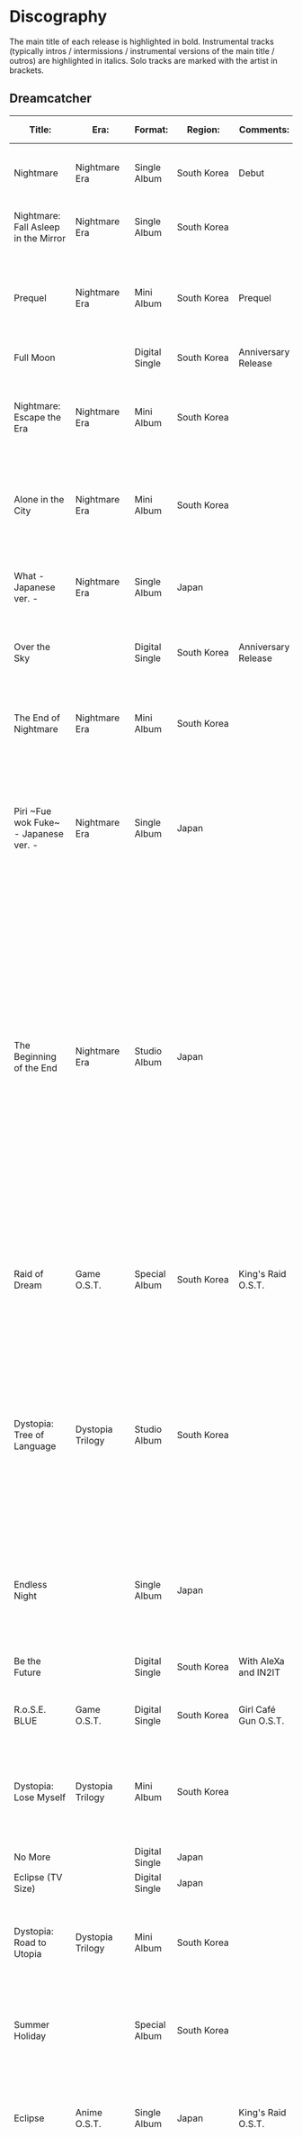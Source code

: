 # Discography

The main title of each release is highlighted in bold.
Instrumental tracks (typically intros / intermissions / instrumental versions of the main title / outros) are highlighted in italics.
Solo tracks are marked with the artist in brackets.

## Dreamcatcher

| Title:                                | Era:               | Format:        | Region:       | Comments:            | Release Date: | Track listing: |
| ------------------------------------- | ------------------ | -------------- | ------------- | -------------------- | ------------- | -------------- |
| Nightmare                             | Nightmare Era      | Single Album   | South Korea   | Debut                | 2017-01-13    | 1. *Welcome to Dream*<br/>2. **Chase Me**<br/>3. Emotion<br/>4. *Chase Me* |
| Nightmare: Fall Asleep in the Mirror  | Nightmare Era      | Single Album   | South Korea   |                      | 2017-04-05    | 1. *My Toys*<br/>2. **Good Night**<br/>3. Lullaby<br/> 4. *Good Night* |
| Prequel                               | Nightmare Era      | Mini Album     | South Korea   | Prequel              | 2017-07-27    | 1. *Before and After*<br/>2. **Fly High**<br/>3. Wake Up<br/>4. Sleep Walking<br/>5. Trust Me<br/>6. *Fly High* |
| Full Moon                             |                    | Digital Single | South Korea   | Anniversary Release  | 2018-02-26    | 1. **Full Moon**<br/>2. *Full Moon* |
| Nightmare: Escape the Era             | Nightmare Era      | Mini Album     | South Korea   |                      | 2018-05-10    | 1. *Inside-Outside*<br/>2. **You and I**<br/>3. Mayday<br/>4. Which a Star<br/>5. Scar<br/>6. *You and I* |
| Alone in the City                     | Nightmare Era      | Mini Album     | South Korea   |                      | 2018-09-20    | 1. *Intro*<br/>2. **What**<br/>3. Wonderland<br/>4. Trap<br/>5. July 7th<br/>6. *What* |
| What - Japanese ver. -                | Nightmare Era      | Single Album   | Japan         |                      | 2018-11-21    | 1. **What (Japanese Version)**<br/>2. Chase Me (Japanese Version)<br/>3. I Miss You |
| Over the Sky                          |                    | Digital Single | South Korea   | Anniversary Release  | 2019-01-16    | 1. **Over the Sky**<br/>2. *Over the Sky* |
| The End of Nightmare                  | Nightmare Era      | Mini Album     | South Korea   |                      | 2019-02-13    | 1. *Intro*<br/>2. **Piri**<br/>3. Diamon<br/>4. And There Was No One Left<br/>5. Daydream<br/>6. *Piri* |
| Piri ~Fue wok Fuke~ - Japanese ver. - | Nightmare Era      | Single Album   | Japan         |                      | 2019-03-13    | 1. **Piri (Japanese Version)**<br/>2. Good Night (Japanese Version)<br/>3. Wonderland (Japanese Version) |
| The Beginning of the End              | Nightmare Era      | Studio Album   | Japan         |                      | 2019-09-11    | 1. *Intro*<br/>2. **Breaking Out**<br/>3. My Way<br/>4. Chase Me (Japanese Version)<br/>5. Good Night (Japanese Version)<br/>6. Wonderland (Japanese Version)<br/>7. Piri (Japanese Version)<br/>8. What (Japanese Version)<br/>9. I Miss You<br/>10. And There Was No One Left (Japanese Version)<br/>11. You and I (Japanese Version)<br/>12. *Outro* |
| Raid of Dream                         | Game O.S.T.        | Special Album  | South Korea   | King's Raid O.S.T.   | 2019-09-18    | 1. *Intro*<br/>2. **Deja Vu**<br/>3. The Curse of the Spider<br/>4. Silent Night<br/>5. Polaris<br/>6. Deja Vu (Japanese Version) |
| Dystopia: Tree of Language            | Dystopia Trilogy   | Studio Album   | South Korea   |                      | 2020-02-18    | 1. *Intro*<br/>2. **Scream**<br/>3. Tension<br/>4. Red Sun<br/>5. Black or White<br/>6. Jazz Bar<br/>7. Sahara<br/>8. In the Frozen<br/>9. Daybreak<br/>10. Full Moon<br/>11. Over the Sky<br/>12. *Outro*<br/>13. *Scream*<br/>14. Paradise [Siyeon] |
| Endless Night                         |                    | Single Album   | Japan         |                      | 2020-03-11    | 1. **Endless Night**<br/>2. Over the Sky (Japanese Version)<br/>3. Silent Night (Japanese Version) |
| Be the Future                         |                    | Digital Single | South Korea   | With AleXa and IN2IT | 2020-05-01    | 1. **Be the Future**<br/>2. *Be the Future* |
| R.o.S.E. BLUE                         | Game O.S.T.        | Digital Single | South Korea   | Girl Café Gun O.S.T. | 2020-07-15    | 1. **R.o.S.E. BLUE**<br/>2. *R.o.S.E. BLUE* |
| Dystopia: Lose Myself                 | Dystopia Trilogy   | Mini Album     | South Korea   |                      | 2020-08-17    | 1. *Intro*<br/>2. **BOCA**<br/>3. Break the Wall<br/>4. Can't Get You Out of My Mind<br/>5. Dear<br/>6. *BOCA* |
| No More                               |                    | Digital Single | Japan         |                      | 2020-11-20    | 1. **No More** |
| Eclipse (TV Size)                     |                    | Digital Single | Japan         |                      | 2020-12-25    | 1. **Eclipse (TV Size)** |
| Dystopia: Road to Utopia              | Dystopia Trilogy   | Mini Album     | South Korea   |                      | 2021-01-26    | 1. *Intro*<br/>2. **Odd Eye**<br/>3. Wind Blows<br/>4. Poison Love<br/>5. 4 Memory<br/>6. New Days<br/>7. *Odd Eye* |
| Summer Holiday                        |                    | Special Album  | South Korea   |                      | 2021-07-30    | 1. *Intro*<br/>2. **BEcause**<br/>3. Airplane<br/>4. Whistle<br/>5. Alldaylong<br/>6. A Heart of Sunflower |
| Eclipse                               | Anime O.S.T.       | Single Album   | Japan         | King's Raid O.S.T.   | 2021-03-24    | 1. *Eclipse*<br/>2. No More<br/>3. Don't Light My Fire<br/>4. *Eclipse*<br/>5. *No More*<br/>6. *Don't Light My Fire* |
| Apocalypse: Save Us                   | Apocalypse Trilogy | Mini Album     | South Korea   |                      | 2022-04-12    | 1. *Intro: Save Us*<br/>2. Locked Inside a Door<br/>3. **Maison**<br/>4. Starlight<br/>5. Together<br/>6. Always<br/>7. *Skit: The Seven Doors*<br/>8. Cherry (Real Miracle) [JiU]<br/>9. No Dot [SuA]<br/>10. Entrancing [Siyeon]<br/>11. Winter [Handong]<br/>12. For [Yoohyeon<br/>13. Beauty Full [Dami]<br/>14. Playground [Gahyun] |
| Apocalypse: Follow Us                 | Apocalypse Trilogy | Mini Album     | South Korea   |                      | 2022-10-11    | 1. *Intro: Chaotical X*<br/>2. **Vision**<br/>3. Fairytale<br/>4. Some Love<br/>5. Rainy Day<br/>6. *Outro: Mother Nature* |
| Reason                                |                    | Digital Single | South Korea   | Anniversary Release  | 2023-01-13    | 1. **Reason**<br/>2. *Reason* |
| Apocalypse: From Us                   | Apocalypse Trilogy | Mini Album     | South Korea   |                      | 2023-05-24    | 1. *Intro: From Us*<br/>2. **Bon Voyage**<br/>3. Demian<br/>4. Propose<br/>5. To You |
| Bon Voyage (Farewell Version)         | Apocalypse Trilogy | Digital Single | International |                      | 2023-09-14    | 1. **Bon Voyage (Farewell Version)**
| VersuS: VillainS                      | VersuS Trilogy     | Mini Album     | South Korea   |                      | 2023-11-22    | 1. *Intro: This My Fashion*<br/>2. **OOTD**<br/>3. Rising<br/>4. Shatter<br/>5. We Are Young |
| VersuS: VirtuouS                      | VersuS Trilogy     | Mini Album     | South Korea   |                      | 2024-07-10    | 1. *Intro: 7\' Dreamcatcher*<br/>2. **Justice**<br/>3. STΦMP!<br/>4. 2 Rings<br/>5. Fireflies |

## Minx

| Title:                                | Format:        | Region:     | Comments: | Release Date: | Track listing: |
| ------------------------------------- | -------------- | ----------- | --------- | ------------- | -------------- |
| Why Did You Come to My Home?          | Digital Single | South Korea | Debut     | 2014-09-18    | 1. **Why Did You Come to My Home?**<br/>2. *Why Did You Come to My Home?* |
| Love Shake                            | Mini Album     | South Korea |           | 2015-07-02    | 1. Superstar Superman<br/>2. **Love Shake**<br/>3. I Just Like You<br/>4. Shut Up<br/>5. Love Shake (DJ Stereo Club Mix)<br/>6. *Love Shake* |
